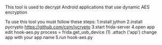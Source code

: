This tool is used to decrypt Android applications that use dynamic AES encryption

To use this tool you must follow these steps:
1.install jython
2.install pycrypto
https://github.com/csm/jycrypto
3.start frida-server
4.open app
edit hook-aes.py
process = frida.get_usb_device (1) .attach ('app') change app with your app name
5.run hook-aes.py